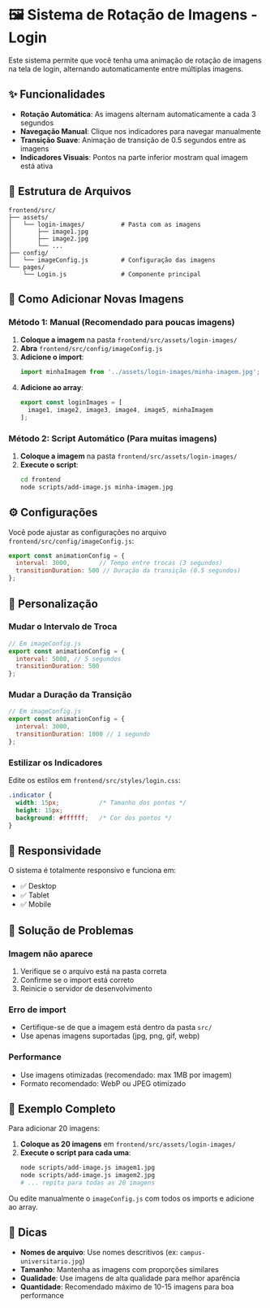 # 🖼️ Sistema de Rotação de Imagens - Login

Este sistema permite que você tenha uma animação de rotação de imagens na tela de login, alternando automaticamente entre múltiplas imagens.

## ✨ Funcionalidades

- **Rotação Automática**: As imagens alternam automaticamente a cada 3 segundos
- **Navegação Manual**: Clique nos indicadores para navegar manualmente
- **Transição Suave**: Animação de transição de 0.5 segundos entre as imagens
- **Indicadores Visuais**: Pontos na parte inferior mostram qual imagem está ativa

## 📁 Estrutura de Arquivos

```
frontend/src/
├── assets/
│   └── login-images/          # Pasta com as imagens
│       ├── image1.jpg
│       ├── image2.jpg
│       └── ...
├── config/
│   └── imageConfig.js         # Configuração das imagens
└── pages/
    └── Login.js               # Componente principal
```

## 🚀 Como Adicionar Novas Imagens

### Método 1: Manual (Recomendado para poucas imagens)

1. **Coloque a imagem** na pasta `frontend/src/assets/login-images/`
2. **Abra** `frontend/src/config/imageConfig.js`
3. **Adicione o import**:
   ```javascript
   import minhaImagem from '../assets/login-images/minha-imagem.jpg';
   ```
4. **Adicione ao array**:
   ```javascript
   export const loginImages = [
     image1, image2, image3, image4, image5, minhaImagem
   ];
   ```

### Método 2: Script Automático (Para muitas imagens)

1. **Coloque a imagem** na pasta `frontend/src/assets/login-images/`
2. **Execute o script**:
   ```bash
   cd frontend
   node scripts/add-image.js minha-imagem.jpg
   ```

## ⚙️ Configurações

Você pode ajustar as configurações no arquivo `frontend/src/config/imageConfig.js`:

```javascript
export const animationConfig = {
  interval: 3000,        // Tempo entre trocas (3 segundos)
  transitionDuration: 500 // Duração da transição (0.5 segundos)
};
```

## 🎨 Personalização

### Mudar o Intervalo de Troca
```javascript
// Em imageConfig.js
export const animationConfig = {
  interval: 5000, // 5 segundos
  transitionDuration: 500
};
```

### Mudar a Duração da Transição
```javascript
// Em imageConfig.js
export const animationConfig = {
  interval: 3000,
  transitionDuration: 1000 // 1 segundo
};
```

### Estilizar os Indicadores
Edite os estilos em `frontend/src/styles/login.css`:
```css
.indicator {
  width: 15px;           /* Tamanho dos pontos */
  height: 15px;
  background: #ffffff;   /* Cor dos pontos */
}
```

## 📱 Responsividade

O sistema é totalmente responsivo e funciona em:
- ✅ Desktop
- ✅ Tablet
- ✅ Mobile

## 🔧 Solução de Problemas

### Imagem não aparece
1. Verifique se o arquivo está na pasta correta
2. Confirme se o import está correto
3. Reinicie o servidor de desenvolvimento

### Erro de import
- Certifique-se de que a imagem está dentro da pasta `src/`
- Use apenas imagens suportadas (jpg, png, gif, webp)

### Performance
- Use imagens otimizadas (recomendado: max 1MB por imagem)
- Formato recomendado: WebP ou JPEG otimizado

## 📝 Exemplo Completo

Para adicionar 20 imagens:

1. **Coloque as 20 imagens** em `frontend/src/assets/login-images/`
2. **Execute o script para cada uma**:
   ```bash
   node scripts/add-image.js imagem1.jpg
   node scripts/add-image.js imagem2.jpg
   # ... repita para todas as 20 imagens
   ```

Ou edite manualmente o `imageConfig.js` com todos os imports e adicione ao array.

## 🎯 Dicas

- **Nomes de arquivo**: Use nomes descritivos (ex: `campus-universitario.jpg`)
- **Tamanho**: Mantenha as imagens com proporções similares
- **Qualidade**: Use imagens de alta qualidade para melhor aparência
- **Quantidade**: Recomendado máximo de 10-15 imagens para boa performance
